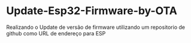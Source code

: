 # Update-Esp32-Firmware-by-OTA
Realizando o Update de versão de firmware utilizando um repositorio de github como URL de endereço para ESP
